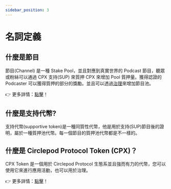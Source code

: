 ```yaml
---
sidebar_position: 3
---
```


# 名詞定義

## 什麼是節目

節目(Channel) 是一種 Stake Pool，並且對應到真實世界的 Podcast 節目，聽眾或粉絲可以通過 CPX 支持(SUP) 來質押 CPX 來增加 Pool 質押量。獲得認證的 Podcaster 可以獲得質押的部分的獎勵。並且可以透過[治理](/docs/protocol/governance/intro)來增加節目池。

👉 更多詳情：[點擊](/docs/protocol/channel/channel)！

## 什麼是支持代幣?

支持代幣(supportive token)是一種同質性代幣，他是用於支持(SUP)節目後的證明，屬於一種質押池代幣。每一個節目的質押池代幣都是不一樣的。

## 什麼是 Circlepod Protocol Token (CPX)？

CPX Token 是一個用於 Circlepod Protocol 生態系並且強而有力的代幣，您可以使用它來進行應用活動，也可以用於治理。

👉 更多詳情：[點擊](/docs/tokenomics/intro)！
